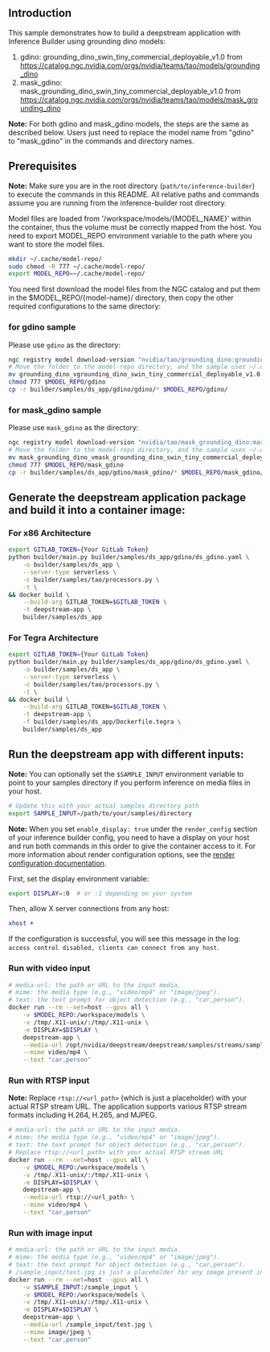 ## Introduction

This sample demonstrates how to build a deepstream application with Inference Builder using grounding dino  models:
1. gdino: grounding_dino_swin_tiny_commercial_deployable_v1.0 from https://catalog.ngc.nvidia.com/orgs/nvidia/teams/tao/models/grounding_dino
2. mask_gdino: mask_grounding_dino_swin_tiny_commercial_deployable_v1.0 from https://catalog.ngc.nvidia.com/orgs/nvidia/teams/tao/models/mask_grounding_dino

**Note:** For both gdino and mask_gdino models, the steps are the same as described below. Users just need to replace the model name from "gdino" to "mask_gdino" in the commands and directory names.

## Prerequisites

**Note:** Make sure you are in the root directory (`path/to/inference-builder`) to execute the commands in this README. All relative paths and commands assume you are running from the inference-builder root directory.

Model files are loaded from '/workspace/models/{MODEL_NAME}' within the container, thus the volume must be correctly mapped from the host.
You need to export MODEL_REPO environment variable to the path where you want to store the model files.

```bash
mkdir ~/.cache/model-repo/
sudo chmod -R 777 ~/.cache/model-repo/
export MODEL_REPO=~/.cache/model-repo/
```

You need first download the model files from the NGC catalog and put them in the $MODEL_REPO/{model-name}/ directory, then copy the other required configurations to the same directory:

### for gdino sample

Please use `gdino` as the directory:

```bash
ngc registry model download-version "nvidia/tao/grounding_dino:grounding_dino_swin_tiny_commercial_deployable_v1.0"
# Move the folder to the model-repo directory, and the sample uses ~/.cache/model-repo by default
mv grounding_dino_vgrounding_dino_swin_tiny_commercial_deployable_v1.0 $MODEL_REPO/gdino
chmod 777 $MODEL_REPO/gdino
cp -r builder/samples/ds_app/gdino/gdino/* $MODEL_REPO/gdino/
```

### for mask_gdino sample

Please use `mask_gdino` as the directory:

```bash
ngc registry model download-version "nvidia/tao/mask_grounding_dino:mask_grounding_dino_swin_tiny_commercial_deployable_v1.0"
# Move the folder to the model-repo directory, and the sample uses ~/.cache/model-repo by default
mv mask_grounding_dino_vmask_grounding_dino_swin_tiny_commercial_deployable_v1.0 
chmod 777 $MODEL_REPO/mask_gdino
cp -r builder/samples/ds_app/gdino/mask_gdino/* $MODEL_REPO/mask_gdino/ $MODEL_REPO/mask_gdino
```

## Generate the deepstream application package and build it into a container image:

### For x86 Architecture

```bash
export GITLAB_TOKEN={Your GitLab Token}
python builder/main.py builder/samples/ds_app/gdino/ds_gdino.yaml \
    -o builder/samples/ds_app \
    --server-type serverless \
    -c builder/samples/tao/processors.py \
    -t \
&& docker build \
    --build-arg GITLAB_TOKEN=$GITLAB_TOKEN \
    -t deepstream-app \
    builder/samples/ds_app
```

### For Tegra Architecture

```bash
export GITLAB_TOKEN={Your GitLab Token}
python builder/main.py builder/samples/ds_app/gdino/ds_gdino.yaml \
    -o builder/samples/ds_app \
    --server-type serverless \
    -c builder/samples/tao/processors.py \
    -t \
&& docker build \
    --build-arg GITLAB_TOKEN=$GITLAB_TOKEN \
    -t deepstream-app \
    -f builder/samples/ds_app/Dockerfile.tegra \
    builder/samples/ds_app
```

## Run the deepstream app with different inputs:

**Note:** You can optionally set the `$SAMPLE_INPUT` environment variable to point to your samples directory if you perform inference on media files in your host.

```bash
# Update this with your actual samples directory path
export SAMPLE_INPUT=/path/to/your/samples/directory
```

**Note:** When you set `enable_display: true` under the `render_config` section of your inference builder config, you need to have a display on your host and run both commands in this order to give the container access to it. For more information about render configuration options, see the [render configuration documentation](https://gitlab-master.nvidia.com/DeepStreamSDK/inference-builder/-/tree/main/builder/samples/ds_app?ref_type=heads#render-configuration).

First, set the display environment variable:
```bash
export DISPLAY=:0  # or :1 depending on your system
```

Then, allow X server connections from any host:
```bash
xhost +
```

If the configuration is successful, you will see this message in the log: `access control disabled, clients can connect from any host`.


### Run with video input

```bash
# media-url: the path or URL to the input media.
# mime: the media type (e.g., "video/mp4" or "image/jpeg").
# text: the text prompt for object detection (e.g., "car,person").
docker run --rm --net=host --gpus all \
    -v $MODEL_REPO:/workspace/models \
    -v /tmp/.X11-unix/:/tmp/.X11-unix \
    -e DISPLAY=$DISPLAY \
    deepstream-app \
    --media-url /opt/nvidia/deepstream/deepstream/samples/streams/sample_1080p_h264.mp4 \
    --mime video/mp4 \
    --text "car,person"
```

### Run with RTSP input

**Note:** Replace `rtsp://<url_path>` (which is just a placeholder) with your actual RTSP stream URL. The application supports various RTSP stream formats including H.264, H.265, and MJPEG.

```bash
# media-url: the path or URL to the input media.
# mime: the media type (e.g., "video/mp4" or "image/jpeg").
# text: the text prompt for object detection (e.g., "car,person").
# Replace rtsp://<url_path> with your actual RTSP stream URL
docker run --rm --net=host --gpus all \
    -v $MODEL_REPO:/workspace/models \
    -v /tmp/.X11-unix/:/tmp/.X11-unix \
    -e DISPLAY=$DISPLAY \
    deepstream-app \
    --media-url rtsp://<url_path> \
    --mime video/mp4 \
    --text "car,person"
```


### Run with image input

```bash
# media-url: the path or URL to the input media.
# mime: the media type (e.g., "video/mp4" or "image/jpeg").
# text: the text prompt for object detection (e.g., "car,person").
# /sample_input/test.jpg is just a placeholder for any image present in $SAMPLE_INPUT directory
docker run --rm --net=host --gpus all \
    -v $SAMPLE_INPUT:/sample_input \
    -v $MODEL_REPO:/workspace/models \
    -v /tmp/.X11-unix/:/tmp/.X11-unix \
    -e DISPLAY=$DISPLAY \
    deepstream-app \
    --media-url /sample_input/test.jpg \
    --mime image/jpeg \
    --text "car,person"
```